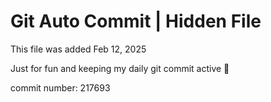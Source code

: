 # Git Auto Commit | Hidden File

This file was added Feb 12, 2025

Just for fun and keeping my daily git commit active 🤪

commit number: 217693
